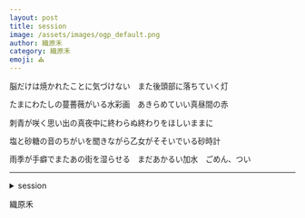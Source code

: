 ```yaml
---
layout: post
title: session
image: /assets/images/ogp_default.png
author: 織原禾
category: 織原禾
emoji: ⛪️
---
```


<div class="tanka-area" style="font-size: 95%;"><div class="tanka">
<p>脳だけは焼かれたことに気づけない　また後頭部に落ちていく灯</p>
<p>たまにわたしの蔓薔薇がいる水彩画　あきらめていい真昼間の赤</p>
<p>刺青が咲く思い出の真夜中に終わらぬ終わりをほしいままに</p>
<p>塩と砂糖の音のちがいを聞きながら乙女がそそいでいる砂時計</p>
<p>雨季が手癖でまたあの街を湿らせる　まだあかるい加水　ごめん、つい</p></div></div>

---

<details><summary>session</summary>
脳だけは焼かれたことに気づけない　また後頭部に落ちていく灯<br />
たまにわたしの蔓薔薇がいる水彩画　あきらめていい真昼間の赤<br />
刺青が咲く思い出の真夜中に終わらぬ終わりをほしいままに<br />
塩と砂糖の音のちがいを聞きながら乙女がそそいでいる砂時計<br />
雨季が手癖でまたあの街を湿らせる　まだあかるい加水　ごめん、つい<br />
</details>

織原禾
